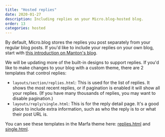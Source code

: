```yaml
---
title: "Hosted replies"
date: 2020-01-27
description: Including replies on your Micro.blog-hosted blog.
order: 13
categories: hosted
---
```


By default, Micro.blog stores the replies you post separately from your regular blog posts. If you'd like to include your replies on your own blog, start with [this introduction on Manton's blog](https://www.manton.org/2020/01/27/replies-hosted-at.html).

We will be updating more of the built-in designs to support replies. If you'd like to make changes to your blog with a custom theme, there are 2 templates that control replies:

* `layouts/section/replies.html`: This is used for the list of replies. It shows the most recent replies, or if pagination is enabled it will show all your replies. (If you have many thousands of replies, you may want to disable pagination.)
* `layouts/reply/single.html`: This is for the reply detail page. It's a good place to include extra information, such as who the reply is to or what their post URL is.

You can see these templates in the Marfa theme here: [replies.html](https://github.com/microdotblog/theme-marfa/blob/master/layouts/section/replies.html) and [single.html](https://github.com/microdotblog/theme-marfa/blob/master/layouts/reply/single.html).
